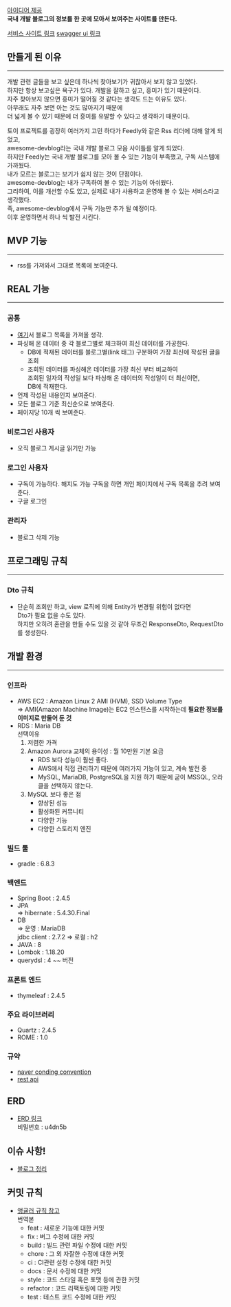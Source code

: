 [아이디어 제공](https://awesome-devblog.netlify.app/)  
**국내 개발 블로그의 정보를 한 곳에 모아서 보여주는 사이트를 만든다.**

[서비스 사이트 링크](http://www.devlogmoa.shop/)
[swagger ui 링크](http://www.devlogmoa.shop/swagger-ui.html)
## 만들게 된 이유

---
개발 관련 글들을 보고 싶은데 하나씩 찾아보기가 귀찮아서 보지 않고 있었다.  
하지만 항상 보고싶은 욕구가 있다. 개발을 잘하고 싶고, 흥미가 있기 때문이다.  
자주 찾아보지 않으면 흥미가 떨어질 것 같다는 생각도 드는 이유도 있다.  
아무래도 자주 보면 아는 것도 많아지기 때문에  
더 넓게 볼 수 있기 때문에 더 흥미를 유발할 수 있다고 생각하기 때문이다.

토이 프로젝트를 굉장히 여러가지 고민 하다가 Feedly와 같은 Rss 리더에 대해 알게 되었고,  
awesome-devblog라는 국내 개발 블로그 모음 사이틀를 알게 되었다.  
하지만 Feedly는 국내 개발 블로그를 모아 볼 수 있는 기능이 부족했고, 구독 시스템에 가까웠다.  
내가 모르는 블로그는 보기가 쉽지 않는 것이 단점이다.  
awesome-devblog는 내가 구독하여 볼 수 있는 기능이 아쉬웠다.  
그리하여, 이를 개선할 수도 있고, 실제로 내가 사용하고 운영해 볼 수 있는 서비스라고 생각했다.  
즉, awesome-devblog에서 구독 기능만 추가 될 예정이다.  
이후 운영하면서 하나 씩 발전 시킨다.

## MVP 기능

---
- rss를 가져와서 그대로 목록에 보여준다.

## REAL 기능

---
### 공통
- [여기](https://github.com/sarojaba/awesome-devblog)서 블로그 목록을 가져올 생각.
-   파싱해 온 데이터 중 각 블로그별로 체크하여 최신 데이터를 가공한다.
    -   DB에 적재된 데이터를 블로그별(link 태그) 구분하여 가장 최신에 작성된 글을 조회
    -   조회된 데이터를 파싱해온 데이터를 가장 최신 부터 비교하여  
        조회된 일자의 작성일 보다 파싱해 온 데이터의 작성일이 더 최신이면,  
        DB에 적재한다.
-   언제 작성된 내용인지 보여준다.
-   모든 블로그 기준 최신순으로 보여준다.
-   페이지당 10개 씩 보여준다.

### 비로그인 사용자
-   오직 블로그 게시글 읽기만 가능

### 로그인 사용자
-   구독이 가능하다. 해지도 가능
    구독을 하면 개인 페이지에서 구독 목록을 추려 보여준다.
-   구글 로그인

### 관리자
-   블로그 삭제 기능

## 프로그래밍 규칙

---
### Dto 규칙
- 단순히 조회만 하고, view 로직에 의해 Entity가 변경될 위험이 없다면  
  Dto가 필요 없을 수도 있다.  
  하지만 오히려 혼란을 만들 수도 있을 것 같아 무조건 ResponseDto, RequestDto를 생성한다.
  
## 개발 환경

---
### 인프라
- AWS EC2 : Amazon Linux 2 AMI (HVM), SSD Volume Type  
  => AMI(Amazon Machine Image)는 EC2 인스턴스를 시작하는데 **필요한 정보를 이미지로 만둘어 둔 것**
- RDS : Maria DB  
  선택이유  
  1. 저렴한 가격
  2. Amazon Aurora 교체의 용이성 : 월 10만원 기본 요금
     - RDS 보다 성능이 훨씬 좋다.
     - AWS에서 직접 관리하기 때문에 여러가지 기능이 있고, 계속 발전 중
     - MySQL, MariaDB, PostgreSQL을 지원 하기 때문에 굳이 MSSQL, 오라클을 선택하지 않는다.
  3. MySQL 보다 좋은 점
     - 향상된 성능
     - 활성화된 커뮤니티
     - 다양한 기능
     - 다양한 스토리지 엔진
  
### 빌드 툴
- gradle : 6.8.3

### 백엔드
- Spring Boot : 2.4.5
- JPA  
  => hibernate : 5.4.30.Final
- DB  
  => 운영 : MariaDB  
     jdbc client : 2.7.2
  => 로컬 : h2
- JAVA : 8 
- Lombok : 1.18.20
- querydsl : 4 ~~ 버전
  
### 프론트 엔드
- thymeleaf : 2.4.5

### 주요 라이브러리
- Quartz : 2.4.5
- ROME : 1.0

### 규약
- [naver conding convention](https://naver.github.io/hackday-conventions-java/)
- [rest api](https://meetup.toast.com/posts/92)

## ERD
- [ERD 링크](https://aquerytool.com:443/aquerymain/index/?rurl=6db53adb-a965-4fbc-b355-78db1561b21c)  
  비밀번호 : u4dn5b
  
## 이슈 사항!
- [블로그 정리](https://velog.io/@monkeydugi/devlogmoa-%EC%9D%B4%EC%8A%88)

## 커밋 규칙
- [앵귤러 규칙 참고](https://docs.google.com/document/d/1QrDFcIiPjSLDn3EL15IJygNPiHORgU1_OOAqWjiDU5Y/edit#heading=h.em2hiij8p46d)  
번역본
  - feat : 새로운 기능에 대한 커밋
  - fix : 버그 수정에 대한 커밋
  - build : 빌드 관련 파일 수정에 대한 커밋
  - chore : 그 외 자잘한 수정에 대한 커밋
  - ci : CI관련 설정 수정에 대한 커밋
  - docs : 문서 수정에 대한 커밋
  - style : 코드 스타일 혹은 포맷 등에 관한 커밋
  - refactor :  코드 리팩토링에 대한 커밋
  - test : 테스트 코드 수정에 대한 커밋  